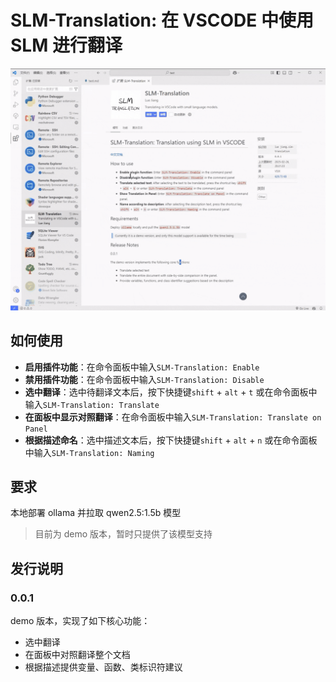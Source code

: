 # SLM-Translation: 在 VSCODE 中使用 SLM 进行翻译

![example](example.gif)

## 如何使用

-   **启用插件功能**：在命令面板中输入`SLM-Translation: Enable`
-   **禁用插件功能**：在命令面板中输入`SLM-Translation: Disable`
-   **选中翻译**：选中待翻译文本后，按下快捷键`shift` + `alt` + `t` 或在命令面板中输入`SLM-Translation: Translate`
-   **在面板中显示对照翻译**：在命令面板中输入`SLM-Translation: Translate on Panel`
-   **根据描述命名**：选中描述文本后，按下快捷键`shift` + `alt` + `n` 或在命令面板中输入`SLM-Translation: Naming`

## 要求

本地部署 ollama 并拉取 qwen2.5:1.5b 模型

> 目前为 demo 版本，暂时只提供了该模型支持

## 发行说明

### 0.0.1

demo 版本，实现了如下核心功能：

-   选中翻译
-   在面板中对照翻译整个文档
-   根据描述提供变量、函数、类标识符建议
